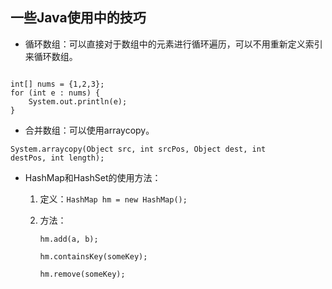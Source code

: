 ## 一些Java使用中的技巧

* 循环数组：可以直接对于数组中的元素进行循环遍历，可以不用重新定义索引来循环数组。

<pre><code>
int[] nums = {1,2,3};
for (int e : nums) {
	System.out.println(e);
}
</code></pre>

* 合并数组：可以使用arraycopy。

<code>System.arraycopy(Object src, int srcPos, Object dest, int destPos, int length);</code>

* HashMap和HashSet的使用方法：
	1. 定义：<code>HashMap hm = new HashMap();</code>
	2. 方法：
		
		<code>hm.add(a, b);</code>
		
		<code>hm.containsKey(someKey);</code>
		
		<code>hm.remove(someKey);</code>